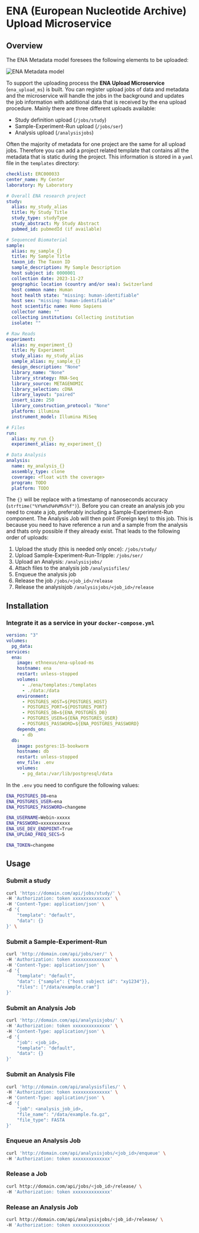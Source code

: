 # ENA (European Nucleotide Archive) Upload Microservice

## Overview

The ENA Metadata model foresees the following elements to be uploaded:

![ENA Metadata model](https://ena-docs.readthedocs.io/en/latest/_images/metadata_model_whole.png)

To support the uploading process the **ENA Upload Microservice** (`ena_upload_ms`) is built. You can register upload jobs of data and metadata and the microservice will handle the jobs in the background and updates the job information with additional data that is received by the ena upload procedure.
Mainly there are three different uploads available:

- Study definition upload (`/jobs/study`)
- Sample-Experiment-Run upload (`/jobs/ser`)
- Analysis upload (`/analysisjobs`)

Often the majority of metadata for one project are the same for all upload jobs. Therefore you can add a project related template that contains all the metadata that is static during the project. This information is stored in a `yaml` file in the `templates` directory:

```yaml
checklist: ERC000033
center_name: My Center
laboratory: My Laboratory

# Overall ENA research project
study:
  alias: my_study_alias
  title: My Study Title
  study_type: studyType
  study_abstract: My Study Abstract
  pubmed_id: pubmedId (if available)

# Sequenced Biomaterial
sample:
  alias: my_sample_{}
  title: My Sample Title
  taxon_id: The Taxon ID
  sample_description: My Sample Description
  host subject id: 0000001
  collection date: 2023-11-27
  geographic location (country and/or sea): Switzerland
  host common name: Human
  host health state: "missing: human-identifiable"
  host sex: "missing: human-identifiable"
  host scientific name: Homo Sapiens
  collector name: ""
  collecting institution: Collecting institution
  isolate: ""

# Raw Reads
experiment:
  alias: my_experiment_{}
  title: My Experiment
  study_alias: my_study_alias
  sample_alias: my_sample_{}
  design_description: "None"
  library_name: "None"
  library_strategy: RNA-Seq
  library_source: METAGENOMIC
  library_selection: cDNA
  library_layout: "paired"
  insert_size: 250
  library_construction_protocol: "None"
  platform: illumina
  instrument_model: Illumina MiSeq

# Files
run:
  alias: my_run_{}
  experiment_alias: my_experiment_{}

# Data Analysis
analysis:
  name: my_analysis_{}
  assembly_type: clone
  coverage: <float with the coverage>
  program: TODO
  platform: TODO
```

The `{}` will be replace with a timestamp of nanoseconds accuracy (`strftime("%Y%m%d%H%M%S%f")`). Before you can create an analysis job you need to create a job, preferably including a Sample-Experiment-Run component. The Analysis Job will then point (Foreign key) to this job. This is because you need to have reference a run and a sample from the analysis and thats only possible if they already exist. That leads to the following order of uploads:

1. Upload the study (this is needed only once): `/jobs/study/`
2. Upload Sample-Experiment-Run-Tripple: `/jobs/ser/`
3. Upload an Analysis: `/analysisjobs/`
4. Attach files to the analysis job `/analysisfiles/`
5. Enqueue the analysis job
6. Release the job `/jobs/<job_id>/release`
7. Release the analysisjob `/analysisjobs/<job_id>/release`

## Installation

### Integrate it as a service in your `docker-compose.yml`

```yaml
version: "3"
volumes:
  pg_data:
services:
  ena:
    image: ethnexus/ena-upload-ms
    hostname: ena
    restart: unless-stopped
    volumes:
      - ./ena/templates:/templates
      - ./data:/data
    environment:
      - POSTGRES_HOST=${POSTGRES_HOST}
      - POSTGRES_PORT=${POSTGRES_PORT}
      - POSTGRES_DB=${ENA_POSTGRES_DB}
      - POSTGRES_USER=${ENA_POSTGRES_USER}
      - POSTGRES_PASSWORD=${ENA_POSTGRES_PASSWORD}
    depends_on:
      - db
  db:
    image: postgres:15-bookworm
    hostname: db
    restart: unless-stopped
    env_file: .env
    volumes:
      - pg_data:/var/lib/postgresql/data
```

In the `.env` you need to configure the following values:

```bash
ENA_POSTGRES_DB=ena
ENA_POSTGRES_USER=ena
ENA_POSTGRES_PASSWORD=changeme

ENA_USERNAME=Webin-xxxxx
ENA_PASSWORD=xxxxxxxxxxx
ENA_USE_DEV_ENDPOINT=True
ENA_UPLOAD_FREQ_SECS=5

ENA_TOKEN=changeme
```

## Usage

### Submit a study

```bash
curl 'https://domain.com/api/jobs/study/' \
-H 'Authorization: token xxxxxxxxxxxxxx' \
-H 'Content-Type: application/json' \
-d '{
    "template": "default",
    "data": {}
}' \

```

### Submit a Sample-Experiment-Run

```bash
curl 'http://domain.com/api/jobs/ser/' \
-H 'Authorization: token xxxxxxxxxxxxxx' \
-H 'Content-Type: application/json' \
-d '{
    "template": "default",
    "data": {"sample": {"host subject id": "xy1234"}},
    "files": ["/data/example.cram"]
}'
```

### Submit an Analysis Job

```bash
curl 'http://domain.com/api/analysisjobs/' \
-H 'Authorization: token xxxxxxxxxxxxxx' \
-H 'Content-Type: application/json' \
-d '{
    "job": <job_id>,
    "template": "default",
    "data": {}
}'
```

### Submit an Analysis File

```bash
curl 'http://domain.com/api/analysisfiles/' \
-H 'Authorization: token xxxxxxxxxxxxxx' \
-H 'Content-Type: application/json' \
-d '{
    "job": <analysis_job_id>,
    "file_name": "/data/example.fa.gz",
    "file_type": FASTA
}'
```

### Enqueue an Analysis Job

```bash
curl 'http://domain.com/api/analysisjobs/<job_id>/enqueue' \
-H 'Authorization: token xxxxxxxxxxxxxx'
```

### Release a Job

```bash
curl http://domain.com/api/jobs/<job_id>/release/ \
-H 'Authorization: token xxxxxxxxxxxxxx'
```

### Release an Analysis Job

```bash
curl http://domain.com/api/analysisjobs/<job_id>/release/ \
-H 'Authorization: token xxxxxxxxxxxxxx'
```

